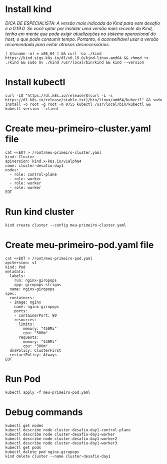 
# Install kind
*DICA DE ESPECIALISTA: A versão mais indicada do Kind para este desafio é a 0.19.0. Se você optar por instalar uma versão mais recente do Kind, tenha em mente que pode exigir atualizações no sistema operacional do host, o que pode consumir tempo. Portanto, é aconselhável usar a versão recomendada para evitar atrasos desnecessários.*
```
[ $(uname -m) = x86_64 ] && curl -Lo ./kind https://kind.sigs.k8s.io/dl/v0.19.0/kind-linux-amd64 && chmod +x ./kind && sudo mv ./kind /usr/local/bin/kind && kind --version
```

# Install kubectl
```
curl -LO "https://dl.k8s.io/release/$(curl -L -s https://dl.k8s.io/release/stable.txt)/bin/linux/amd64/kubectl" && sudo install -o root -g root -m 0755 kubectl /usr/local/bin/kubectl && kubectl version --client
```

# Create meu-primeiro-cluster.yaml file
```
cat <<EOT > /root/meu-primeiro-cluster.yaml
kind: Cluster
apiVersion: kind.x-k8s.io/v1alpha4
name: cluster-desafio-day1
nodes:
  - role: control-plane
  - role: worker
  - role: worker
  - role: worker
EOT
```
# Run kind cluster
```
kind create cluster --config meu-primeiro-cluster.yaml
```
# Create meu-primeiro-pod.yaml file
```
cat <<EOT > /root/meu-primeiro-pod.yaml
apiVersion: v1
kind: Pod
metadata:
  labels:
    run: nginx-giropops
    app: giropops-strigus
  name: nginx-giropops
spec:
  containers:
  - image: nginx
    name: nginx-giropops
    ports:
    - containerPort: 80
    resources: 
      limits: 
        memory: "450Mi"
        cpu: "500m"
      requests:
        memory: "440Mi"
        cpu: "300m"
  dnsPolicy: ClusterFirst
  restartPolicy: Always
EOT
```
# Run Pod
```
kubectl apply -f meu-primeiro-pod.yaml 
```

# Debug commands
```
kubectl get nodes
kubectl describe node cluster-desafio-day1-control-plane
kubectl describe node cluster-desafio-day1-worker
kubectl describe node cluster-desafio-day1-worker2
kubectl describe node cluster-desafio-day1-worker3
kubectl get pods
kubectl delete pod nginx-giropops
kind delete cluster --name cluster-desafio-day1
```